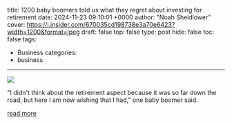 title: 1200 baby boomers told us what they regret about investing for retirement
date: 2024-11-23 09:10:01 +0000
author: "Noah Sheidlower"
cover: https://i.insider.com/670035cd198738e3a70e6423?width=1200&format=jpeg
draft: false
top: false
type: post
hide: false
toc: false
tags:
  - Business
categories:
  - business
---

![](https://i.insider.com/670035cd198738e3a70e6423?width=1200&format=jpeg)

"I didn't think about the retirement aspect because it was so far down the road, but here I am now wishing that I had," one baby boomer said.

[read more](https://www.businessinsider.com/boomers-regret-financing-retirement-social-security-401k-investing-stocks-cancer-2024-10)
